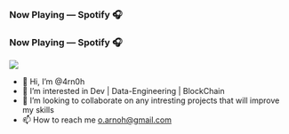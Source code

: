 ### Now Playing — Spotify 🎧
### Now Playing — Spotify 🎧
<p>
<a href=”https://spotify-github-profile.vercel.app/api/view.svg?uid=313njpkumfthjwhi3oveaxfkqlby&redirect=true">
<img src=”https://spotify-github-profile.vercel.app/api/view.svg?uid=313njpkumfthjwhi3oveaxfkqlby&cover_image=true&theme=novatorem&bar_color=53b14f&bar_color_cover=false"/>
</a>
</p>

- 👋 Hi, I’m @4rn0h
- 👀 I’m interested in Dev | Data-Engineering | BlockChain
- 💞️ I’m looking to collaborate on any intresting projects that will improve my skills
- 📫 How to reach me o.arnoh@gmail.com

<!---
4rn0h/4rn0h is a ✨ special ✨ repository because its `README.md` (this file) appears on your GitHub profile.
You can click the Preview link to take a look at your changes.
--->
